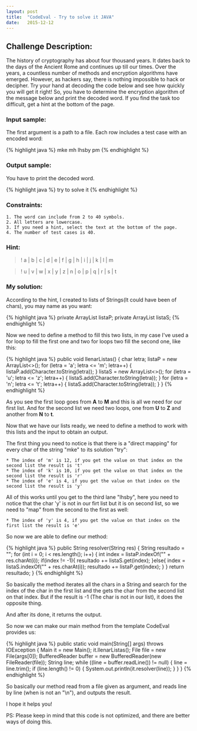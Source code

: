 ```yaml
---
layout: post
title:  "CodeEval - Try to solve it JAVA" 
date:   2015-12-12
---
```


## Challenge Description:

The history of cryptography has about four thousand years. It dates back to the days of the Ancient Rome and continues up till our times.
Over the years, a countless number of methods and encryption algorithms have emerged. 
However, as hackers say, there is nothing impossible to hack or decipher. 
Try your hand at decoding the code below and see how quickly you will get it right!
So, you have to determine the encryption algorithm of the message below and print the decoded word.
If you find the task too difficult, get a hint at the bottom of the page. 


### Input sample:

The first argument is a path to a file. Each row includes a test case with an encoded word:

{% highlight java %}
mke
mh
lhsby
pm
{% endhighlight %}

### Output sample:

You have to print the decoded word. 
 
{% highlight java %}
try
to
solve
it
{% endhighlight %}

### Constraints:

	1. The word can include from 2 to 40 symbols.
    2. All letters are lowercase.
    3. If you need a hint, select the text at the bottom of the page.
    4. The number of test cases is 40.

### Hint:

>! a | b | c | d | e | f | g | h | i | j | k | l | m

>! u | v | w | x | y | z | n | o | p | q | r | s | t 

### My solution:

According to the hint, I created to lists of Strings(It could have been of chars), you may name as you want:

{% highlight java %}
    private ArrayList<String> listaP;
    private ArrayList<String> listaS;
{% endhighlight %}

Now we need to define a method to fill this two lists, in my case I've used a for loop to fill the first one and
two for loops two fill the second one, like this:

{% highlight java %}
    public void llenarListas() {
       char letra;
       listaP = new ArrayList<>();
       for (letra = 'a'; letra <= 'm'; letra++) {
           listaP.add(Character.toString(letra));
       }
       listaS = new ArrayList<>();
       for (letra = 'u'; letra <= 'z'; letra++) {
           listaS.add(Character.toString(letra));
       }
       for (letra = 'n'; letra <= 't'; letra++) {
           listaS.add(Character.toString(letra));
       }
    }
{% endhighlight %}

As you see the first loop goes from **A** to **M** and this is all we need for our first list. And for the second
list we need two loops, one from **U** to **Z** and another from **N** to **t**.

Now that we have our lists ready, we need to define a method to work with this lists and the input to obtain
an output.

The first thing you need to notice is that there is a "direct mapping" for every char of the string "mke" to
its solution "try":

	* The index of 'm' is 12, if you get the value on that index on the second list the result is 't'
	* The index of 'k' is 10, if you get the value on that index on the second list the result is 'r'
	* The index of 'e' is 4, if you get the value on that index on the second list the result is 'y'

All of this works until you get to the third lane "lhsby", here you need to notice that the char 'y' is not
in our firt list but it is on second list, so we need to "map" from the second to the first as well:

	* The index of 'y' is 4, if you get the value on that index on the first list the result is 'e'

So now we are able to define our method:

{% highlight java %}
	public String resolver(String res) {
        String resultado = "";
        for (int i = 0; i < res.length(); i++) {
            int index = listaP.indexOf("" + res.charAt(i));
            if(index != -1){
                resultado += listaS.get(index);
            }else{
                index = listaS.indexOf("" + res.charAt(i));
                resultado += listaP.get(index);
            }
        }
        return resultado;
    }
{% endhighlight %}

So basically the method iterates all the chars in a String and search for the index of the char in the first list
and the gets the char from the second list on that index. But if the result is -1 (The char is not in our list), it does
the opposite thing.

And after its done, it returns the output.

So now we can make our main method from the template CodeEval provides us:

{% highlight java %}
	 public static void main(String[] args) throws IOException {
        Main it = new Main();
        it.llenarListas();
        File file = new File(args[0]);
        BufferedReader buffer = new BufferedReader(new FileReader(file));
        String line;
        while ((line = buffer.readLine()) != null) {
            line = line.trim();
            if (line.length() != 0) {
                System.out.println(it.resolver(line));
            }
        }
    }
{% endhighlight %}

So basically our method read from a file given as argument, and reads line by line (when is not an "\n"),
and outputs the result.

I hope it helps you!


PS: Please keep in mind that this code is not optimized, and there are better ways of doing this.


